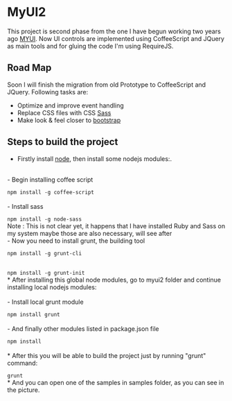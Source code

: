 MyUI2
===============================
This project is second phase from the one I have begun working two years ago <a href="http://pabloaravena.info">MYUI</a>. Now UI controls are implemented using CoffeeScript and JQuery as main tools and for gluing the code I'm using RequireJS.

Road Map
-------------------------
Soon I will finish the migration from old Prototype to CoffeeScript and JQuery. Following tasks are:

* Optimize and improve event handling
* Replace CSS files with CSS <a href="http://sass-lang.org">Sass</a>
* Make look & feel closer to <a href="http://twitter.github.com/bootstrap/">bootstrap</a>

Steps to build the project
--------------------------------------

* Firstly install <a href="http://nodejs.org">node</a>, then install some nodejs modules:.
<br>
- Begin installing coffee script
<br>
<code>
npm install -g coffee-script
</code>
<br>
- Install sass
<br>
<code>
npm install -g node-sass
</code>
Note : This is not clear yet, it happens that I have installed Ruby and Sass on my system maybe those are also necessary, will see after
<br>
- Now you need to install grunt, the building tool
<br>
<code>
npm install -g grunt-cli
</code>
<br>
<code>
npm install -g grunt-init
</code>
* After installing this global node modules, go to myui2 folder and continue installing local nodejs modules:
<br>
<br>
- Install local grunt module
<br>
<code>
npm install grunt
</code>
<br>
- And finally other modules listed in package.json file
<br>
<code>
npm install
</code>
<br>
* After this you will be able to build the project just by running "grunt" command:
<br>
<code>
grunt
</code>
* And you can open one of the samples in samples folder, as you can see in the picture.

